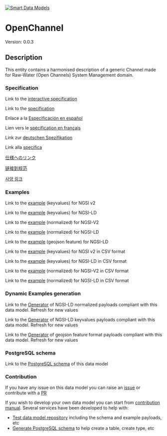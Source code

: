 [![Smart Data Models](https://smartdatamodels.org/wp-content/uploads/2022/01/SmartDataModels_logo.png "Logo")](https://smartdatamodels.org)
# OpenChannel
Version: 0.0.3

## Description 

This entity contains a harmonised description of a generic Channel made for Raw-Water (Open Channels) System Management domain.
### Specification

Link to the [interactive specification](https://swagger.lab.fiware.org/?url=https://smart-data-models.github.io/dataModel.OpenChannelManagement/OpenChannel/swagger.yaml)

Link to the [specification](https://github.com/smart-data-models/dataModel.OpenChannelManagement/blob/master/OpenChannel/doc/spec.md)

Enlace a la [Especificación en español](https://github.com/smart-data-models/dataModel.OpenChannelManagement/blob/master/OpenChannel/doc/spec_ES.md)

Lien vers le [spécification en français](https://github.com/smart-data-models/dataModel.OpenChannelManagement/blob/master/OpenChannel/doc/spec_FR.md)

Link zur [deutschen Spezifikation](https://github.com/smart-data-models/dataModel.OpenChannelManagement/blob/master/OpenChannel/doc/spec_DE.md)

Link alla [specifica](https://github.com/smart-data-models/dataModel.OpenChannelManagement/blob/master/OpenChannel/doc/spec_IT.md)

[仕様へのリンク](https://github.com/smart-data-models/dataModel.OpenChannelManagement/blob/master/OpenChannel/doc/spec_JA.md)

[链接到规范](https://github.com/smart-data-models/dataModel.OpenChannelManagement/blob/master/OpenChannel/doc/spec_ZH.md)

[사양 링크](https://github.com/smart-data-models/dataModel.OpenChannelManagement/blob/master/OpenChannel/doc/spec_KO.md)
### Examples

Link to the [example](https://smart-data-models.github.io/dataModel.OpenChannelManagement/OpenChannel/examples/example.json) (keyvalues) for NGSI v2

Link to the [example](https://smart-data-models.github.io/dataModel.OpenChannelManagement/OpenChannel/examples/example.jsonld) (keyvalues) for NGSI-LD

Link to the [example](https://smart-data-models.github.io/dataModel.OpenChannelManagement/OpenChannel/examples/example-normalized.json) (normalized) for NGSI-V2

Link to the [example](https://smart-data-models.github.io/dataModel.OpenChannelManagement/OpenChannel/examples/example-normalized.jsonld) (normalized) for NGSI-LD

Link to the [example](https://smart-data-models.github.io/dataModel.OpenChannelManagement/OpenChannel/examples/example-geojsonfeature.json) (geojson feature) for NGSI-LD

Link to the [example](https://github.com/smart-data-models/dataModel.OpenChannelManagement/blob/master/OpenChannel/examples/example.json.csv) (keyvalues) for NGSI v2 in CSV format

Link to the [example](https://github.com/smart-data-models/dataModel.OpenChannelManagement/blob/master/OpenChannel/examples/example.jsonld.csv) (keyvalues) for NGSI-LD in CSV format

Link to the [example](https://github.com/smart-data-models/dataModel.OpenChannelManagement/blob/master/OpenChannel/examples/example-normalized.json.csv) (normalized) for NGSI-V2 in CSV format

Link to the [example](https://github.com/smart-data-models/dataModel.OpenChannelManagement/blob/master/OpenChannel/examples/example-normalized.jsonld.csv) (normalized) for NGSI-LD in CSV format
### Dynamic Examples generation

Link to the [Generator](https://smartdatamodels.org/extra/ngsi-ld_generator.php?schemaUrl=https://raw.githubusercontent.com/smart-data-models/dataModel.OpenChannelManagement/master/OpenChannel/schema.json&email=info@smartdatamodels.org) of NGSI-LD normalized payloads compliant with this data model. Refresh for new values

Link to the [Generator](https://smartdatamodels.org/extra/ngsi-ld_generator_keyvalues.php?schemaUrl=https://raw.githubusercontent.com/smart-data-models/dataModel.OpenChannelManagement/master/OpenChannel/schema.json&email=info@smartdatamodels.org) of NGSI-LD keyvalues payloads compliant with this data model. Refresh for new values

Link to the [Generator](https://smartdatamodels.org/extra/geojson_features_generator.php?schemaUrl=https://raw.githubusercontent.com/smart-data-models/dataModel.OpenChannelManagement/master/OpenChannel/schema.json&email=info@smartdatamodels.org) of geojson feature format payloads compliant with this data model. Refresh for new values
### PostgreSQL schema

Link to the [PostgreSQL schema](https://github.com/smart-data-models/dataModel.OpenChannelManagement/blob/master/OpenChannel/schema.sql) of this data model
### Contribution

 If you have any issue on this data model you can raise an [issue](https://github.com/smart-data-models/dataModel.OpenChannelManagement/issues)  or contribute with a [PR](https://github.com/smart-data-models/dataModel.OpenChannelManagement/pulls)

 If you wish to develop your own data model you can start from [contribution manual](https://bit.ly/contribution_manual). Several services have been developed to help with: 
 - [Test data model repository](https://smartdatamodels.org/index.php/data-models-contribution-api/) including the schema and example payloads, etc
 - [Generate PostgreSQL schema](https://smartdatamodels.org/index.php/sql-service/) to help create a table, create type, etc